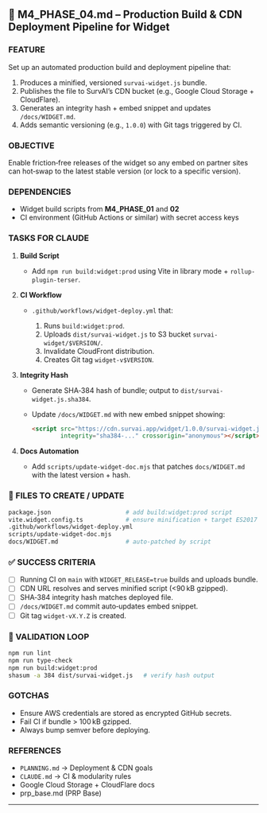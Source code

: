 ## 🚀 M4\_PHASE\_04.md – Production Build & CDN Deployment Pipeline for Widget

### FEATURE

Set up an automated production build and deployment pipeline that:

1. Produces a minified, versioned `survai-widget.js` bundle.
2. Publishes the file to SurvAI’s CDN bucket (e.g., Google Cloud Storage + CloudFlare).
3. Generates an integrity hash + embed snippet and updates `/docs/WIDGET.md`.
4. Adds semantic versioning (e.g., `1.0.0`) with Git tags triggered by CI.

### OBJECTIVE

Enable friction‑free releases of the widget so any embed on partner sites can hot‑swap to the latest stable version (or lock to a specific version).

### DEPENDENCIES

* Widget build scripts from **M4\_PHASE\_01** and **02**
* CI environment (GitHub Actions or similar) with secret access keys

### TASKS FOR CLAUDE

1. **Build Script**

   * Add `npm run build:widget:prod` using Vite in library mode + `rollup-plugin-terser`.
2. **CI Workflow**

   * `.github/workflows/widget-deploy.yml` that:

     1. Runs `build:widget:prod`.
     2. Uploads `dist/survai-widget.js` to S3 bucket `survai-widget/$VERSION/`.
     3. Invalidate CloudFront distribution.
     4. Creates Git tag `widget-v$VERSION`.
3. **Integrity Hash**

   * Generate SHA‑384 hash of bundle; output to `dist/survai-widget.js.sha384`.
   * Update `/docs/WIDGET.md` with new embed snippet showing:

     ```html
     <script src="https://cdn.survai.app/widget/1.0.0/survai-widget.js"
             integrity="sha384-..." crossorigin="anonymous"></script>
     ```
4. **Docs Automation**

   * Add `scripts/update-widget-doc.mjs` that patches `docs/WIDGET.md` with the latest version + hash.

### 📁 FILES TO CREATE / UPDATE

```bash
package.json                     # add build:widget:prod script
vite.widget.config.ts            # ensure minification + target ES2017
.github/workflows/widget-deploy.yml
scripts/update-widget-doc.mjs
docs/WIDGET.md                   # auto‑patched by script
```

### ✅ SUCCESS CRITERIA

* [ ] Running CI on `main` with `WIDGET_RELEASE=true` builds and uploads bundle.
* [ ] CDN URL resolves and serves minified script (<90 kB gzipped).
* [ ] SHA‑384 integrity hash matches deployed file.
* [ ] `/docs/WIDGET.md` commit auto‑updates embed snippet.
* [ ] Git tag `widget-vX.Y.Z` is created.

### 🧪 VALIDATION LOOP

```bash
npm run lint
npm run type-check
npm run build:widget:prod
shasum -a 384 dist/survai-widget.js   # verify hash output
```

### GOTCHAS

* Ensure AWS credentials are stored as encrypted GitHub secrets.
* Fail CI if bundle > 100 kB gzipped.
* Always bump semver before deploying.

### REFERENCES

* `PLANNING.md` → Deployment & CDN goals
* `CLAUDE.md` → CI & modularity rules
* Google Cloud Storage + CloudFlare docs
* prp_base.md (PRP Base)
---
